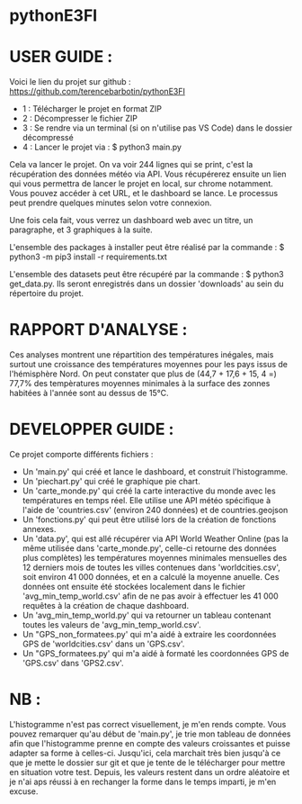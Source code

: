 # pythonE3FI

# USER GUIDE : 
Voici le lien du projet sur github : https://github.com/terencebarbotin/pythonE3FI

* 1 : Télécharger le projet en format ZIP
* 2 : Décompresser le fichier ZIP
* 3 : Se rendre via un terminal (si on n'utilise pas VS Code) dans le dossier décompressé 
* 4 : Lancer le projet via : $ python3 main.py

Cela va lancer le projet. On va voir 244 lignes qui se print, c'est la récupération des données météo via API. 
Vous récupérerez ensuite un lien qui vous permettra de lancer le projet en local, sur chrome notamment. 
Vous pouvez accéder à cet URL, et le dashboard se lance. Le processus peut prendre quelques minutes selon votre connexion. 

Une fois cela fait, vous verrez un dashboard web avec un titre, un paragraphe, et 3 graphiques à la suite. 

L'ensemble des packages à installer peut être réalisé par la commande : $ python3 -m pip3 install -r requirements.txt

L'ensemble des datasets peut être récupéré par la commande : $ python3 get_data.py. Ils seront enregistrés dans un dossier 'downloads' au sein du répertoire du projet.

# RAPPORT D'ANALYSE : 

Ces analyses montrent une répartition des températures inégales, mais surtout une croissance des températures moyennes pour les pays issus de l'hémisphère Nord. On peut constater que plus de (44,7 + 17,6 + 15, 4 =) 77,7% des tempèratures moyennes minimales à la surface des zonnes habitées à l'année sont au dessus de 15°C.

# DEVELOPPER GUIDE : 

Ce projet comporte différents fichiers : 
* Un 'main.py' qui créé et lance le dashboard, et construit l'histogramme. 
* Un 'piechart.py' qui créé le graphique pie chart.
* Un 'carte_monde.py' qui créé la carte interactive du monde avec les températures en temps réel. Elle utilise une API météo spécifique à l'aide de 'countries.csv' (environ 240 données) et de countries.geojson
* Un 'fonctions.py' qui peut être utilisé lors de la création de fonctions annexes. 
* Un 'data.py', qui est allé récupérer via API World Weather Online (pas la même utilisée dans 'carte_monde.py', celle-ci retourne des données plus complètes) les températures moyennes minimales mensuelles des 12 derniers mois de toutes les villes contenues dans 'worldcities.csv', soit environ 41 000 données, et en a calculé la moyenne anuelle. Ces données ont ensuite été stockées localement dans le fichier 'avg_min_temp_world.csv' afin de ne pas avoir à effectuer les 41 000 requêtes à la création de chaque dashboard. 
* Un 'avg_min_temp_world.py' qui va retourner un tableau contenant toutes les valeurs de 'avg_min_temp_world.csv'.
* Un "GPS_non_formatees.py' qui m'a aidé à extraire les coordonnées GPS de 'worldcities.csv' dans un 'GPS.csv'.
* Un "GPS_formatees.py' qui m'a aidé à formaté les coordonnées GPS de 'GPS.csv' dans 'GPS2.csv'.

# NB : 

L'histogramme n'est pas correct visuellement, je m'en rends compte.
Vous pouvez remarquer qu'au début de 'main.py', je trie mon tableau de données afin que l'histogramme prenne en compte des valeurs croissantes et puisse adapter sa forme à celles-ci. Jusqu'ici, cela marchait très bien jusqu'à ce que je mette le dossier sur git et que je tente de le télécharger pour mettre en situation votre test. Depuis, les valeurs restent dans un ordre aléatoire et je n'ai aps réussi à en rechanger la forme dans le temps imparti, je m'en excuse. 






